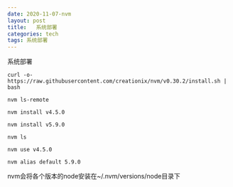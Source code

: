 ```yaml
---
date: 2020-11-07-nvm
layout: post
title:   系统部署
categories: tech
tags: 系统部署
---
```


系统部署

```
curl -o- https://raw.githubusercontent.com/creationix/nvm/v0.30.2/install.sh | bash

nvm ls-remote

nvm install v4.5.0

nvm install v5.9.0

nvm ls

nvm use v4.5.0

nvm alias default 5.9.0
```

nvm会将各个版本的node安装在~/.nvm/versions/node目录下


